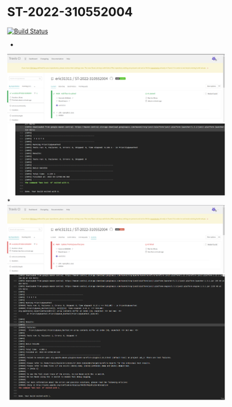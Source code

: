 # ST-2022-310552004
[![Build Status](https://app.travis-ci.com/eric31311/ST-2022-310552004.svg?branch=main)](https://app.travis-ci.com/eric31311/ST-2022-310552004)

* 
![image](https://github.com/eric31311/ST-2022-310552004/blob/main/st/success.png)
![image](https://github.com/eric31311/ST-2022-310552004/blob/main/st/success-1.png)
* 
![image](https://github.com/eric31311/ST-2022-310552004/blob/main/st/fail.png)
![image](https://github.com/eric31311/ST-2022-310552004/blob/main/st/fail-1.png)
